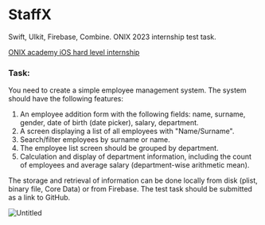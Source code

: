 # StaffX
Swift, UIkit, Firebase, Combine. ONIX 2023 internship test task.


[ONIX academy iOS hard level internship](https://onix.academy/courses/ios-internship/)
### Task:
You need to create a simple employee management system.
The system should have the following features:

1. An employee addition form with the following fields: name, surname, gender, date of birth (date picker), salary, department.
2. A screen displaying a list of all employees with "Name/Surname".
3. Search/filter employees by surname or name.
4. The employee list screen should be grouped by department.
5. Calculation and display of department information, including the count of employees and average salary (department-wise arithmetic mean).


The storage and retrieval of information can be done locally from disk (plist, binary file, Core Data) or from Firebase.
The test task should be submitted as a link to GitHub.

![Untitled](https://github.com/TernovoiD/staffx/assets/121759315/368b48fd-bb3d-45ec-a098-6ca7a705d0f9)
